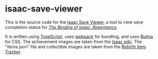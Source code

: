 # isaac-save-viewer

This is the source code for the [Isaac Save Viewer](https://zamiell.github.io/isaac-save-viewer/), a tool to view save completion status for *[The Binding of Isaac: Repentance](https://store.steampowered.com/app/1426300/The_Binding_of_Isaac_Repentance/)*.

It is written using [TypeScript](https://www.typescriptlang.org/), uses [webpack](https://webpack.js.org/) for bundling, and uses [Bulma](https://bulma.io/) for CSS. The achievement images are taken from the [Isaac wiki](https://bindingofisaacrebirth.fandom.com/wiki/Binding_of_Isaac:_Rebirth_Wiki). The "items.json" file and collectible images are taken from the [Rebirth Item Tracker](https://github.com/Rchardon/RebirthItemTracker).
